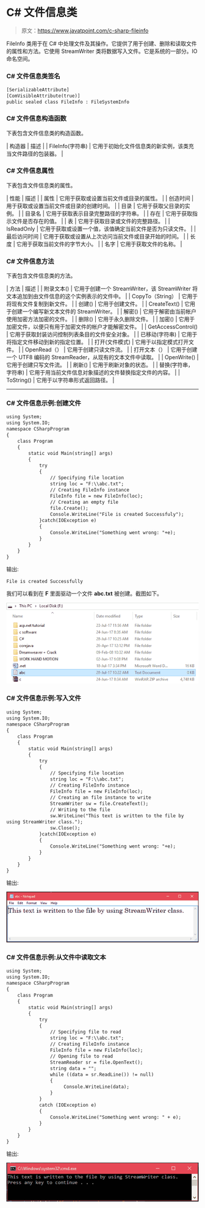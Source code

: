 # C# 文件信息类

> 原文：<https://www.javatpoint.com/c-sharp-fileinfo>

FileInfo 类用于在 C# 中处理文件及其操作。它提供了用于创建、删除和读取文件的属性和方法。它使用 StreamWriter 类将数据写入文件。它是系统的一部分。IO 命名空间。

### C# 文件信息类签名

```
[SerializableAttribute]
[ComVisibleAttribute(true)]
public sealed class FileInfo : FileSystemInfo

```

### C# 文件信息构造函数

下表包含文件信息类的构造函数。

| 构造器 | 描述 |
| FileInfo(字符串) | 它用于初始化文件信息类的新实例，该类充当文件路径的包装器。 |

### C# 文件信息属性

下表包含文件信息类的属性。

| 性能 | 描述 |
| 属性 | 它用于获取或设置当前文件或目录的属性。 |
| 创造时间 | 用于获取或设置当前文件或目录的创建时间。 |
| 目录 | 它用于获取父目录的实例。 |
| 目录名 | 它用于获取表示目录完整路径的字符串。 |
| 存在 | 它用于获取指示文件是否存在的值。 |
| 表 | 它用于获取目录或文件的完整路径。 |
| IsReadOnly | 它用于获取或设置一个值，该值确定当前文件是否为只读文件。 |
| 最后访问时间 | 它用于获取或设置从上次访问当前文件或目录开始的时间。 |
| 长度 | 它用于获取当前文件的字节大小。 |
| 名字 | 它用于获取文件的名称。 |

### C# 文件信息方法

下表包含文件信息类的方法。

| 方法 | 描述 |
| 附录文本() | 它用于创建一个 StreamWriter，该 StreamWriter 将文本追加到由文件信息的这个实例表示的文件中。 |
| CopyTo（String） | 它用于将现有文件复制到新文件。 |
| 创建() | 它用于创建文件。 |
| CreateText() | 它用于创建一个编写新文本文件的 StreamWriter。 |
| 解密() | 它用于解密由当前帐户使用加密方法加密的文件。 |
| 删除() | 它用于永久删除文件。 |
| 加密() | 它用于加密文件，以便只有用于加密文件的帐户才能解密文件。 |
| GetAccessControl() | 它用于获取封装访问控制列表条目的文件安全对象。 |
| 已移动(字符串) | 它用于将指定文件移动到新的指定位置。 |
| 打开(文件模式) | 它用于以指定模式打开文件。 |
| OpenRead（） | 它用于创建只读文件流。 |
| 打开文本（） | 它用于创建一个 UTF8 编码的 StreamReader，从现有的文本文件中读取。 |
| OpenWrite() | 它用于创建只写文件流。 |
| 刷新() | 它用于刷新对象的状态。 |
| 替换(字符串，字符串) | 它用于用当前文件信息对象描述的文件替换指定文件的内容。 |
| ToString() | 它用于以字符串形式返回路径。 |

* * *

### C# 文件信息示例:创建文件

```
using System;
using System.IO;
namespace CSharpProgram
{
    class Program
    {
        static void Main(string[] args)
        {
            try
            {
                // Specifying file location
                string loc = "F:\\abc.txt";
                // Creating FileInfo instance
                FileInfo file = new FileInfo(loc);
                // Creating an empty file
                file.Create();
                Console.WriteLine("File is created Successfuly");
            }catch(IOException e)
            {
                Console.WriteLine("Something went wrong: "+e);
            }
        }
    }
}

```

输出:

```
File is created Successfully

```

我们可以看到在 **F** 里面驱动一个文件 **abc.txt** 被创建。截图如下。

![CSharp File info 1](img/10e5f6af443c862f76d19659511a090c.png)

### C# 文件信息示例:写入文件

```
using System;
using System.IO;
namespace CSharpProgram
{
    class Program
    {
        static void Main(string[] args)
        {
            try
            {
                // Specifying file location
                string loc = "F:\\abc.txt";
                // Creating FileInfo instance
                FileInfo file = new FileInfo(loc);
                // Creating an file instance to write
                StreamWriter sw = file.CreateText();
                // Writing to the file
                sw.WriteLine("This text is written to the file by using StreamWriter class.");
                sw.Close();
            }catch(IOException e)
            {
                Console.WriteLine("Something went wrong: "+e);
            }
        }
    }
}

```

输出:

![CSharp File info 2](img/2d4293fae866f246493a02eb61bd7a08.png)

### C# 文件信息示例:从文件中读取文本

```
using System;
using System.IO;
namespace CSharpProgram
{
    class Program
    {
        static void Main(string[] args)
        {
            try
            {
                // Specifying file to read
                string loc = "F:\\abc.txt";
                // Creating FileInfo instance
                FileInfo file = new FileInfo(loc);
                // Opening file to read
                StreamReader sr = file.OpenText();
                string data = "";
                while ((data = sr.ReadLine()) != null)
                {
                     Console.WriteLine(data);
                }
            }
            catch (IOException e)
            {
                Console.WriteLine("Something went wrong: " + e);
            }
        }
    }
}

```

输出:

![CSharp File info 3](img/ff7c0d7b8f513b24c8448c1f951ff484.png)